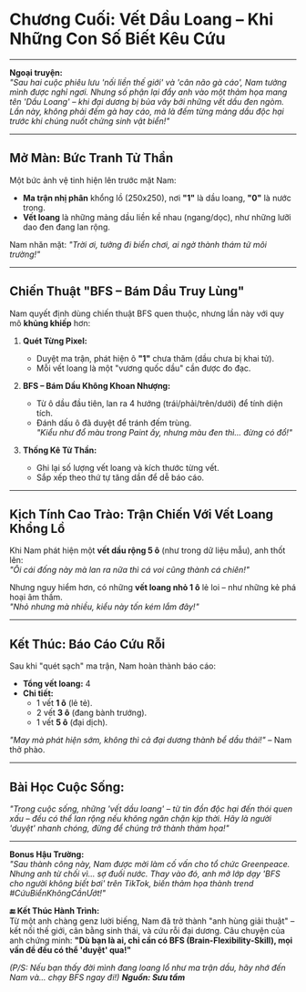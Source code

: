 # **Chương Cuối: Vết Dầu Loang – Khi Những Con Số Biết Kêu Cứu**  

---  

**Ngoại truyện:**  
*"Sau hai cuộc phiêu lưu 'nối liền thế giới' và 'cân não gà cáo', Nam tưởng mình được nghỉ ngơi. Nhưng số phận lại đẩy anh vào một thảm họa mang tên 'Dầu Loang' – khi đại dương bị bủa vây bởi những vết dầu đen ngòm. Lần này, không phải đếm gà hay cáo, mà là đếm từng mảng dầu độc hại trước khi chúng nuốt chửng sinh vật biển!"*  

---  

## **Mở Màn: Bức Tranh Tử Thần**  
Một bức ảnh vệ tinh hiện lên trước mặt Nam:  
- **Ma trận nhị phân** khổng lồ (250x250), nơi **"1"** là dầu loang, **"0"** là nước trong.  
- **Vết loang** là những mảng dầu liền kề nhau (ngang/dọc), như những lưỡi dao đen đang lan rộng.  

Nam nhăn mặt: *"Trời ơi, tưởng đi biển chơi, ai ngờ thành thám tử môi trường!"*  

---  

## **Chiến Thuật "BFS – Bám Dầu Truy Lùng"**  
Nam quyết định dùng chiến thuật BFS quen thuộc, nhưng lần này với quy mô **khủng khiếp** hơn:  

1. **Quét Từng Pixel:**  
   - Duyệt ma trận, phát hiện ô **"1"** chưa thăm (dầu chưa bị khai tử).  
   - Mỗi vết loang là một "vương quốc dầu" cần được đo đạc.  

2. **BFS – Bám Dầu Không Khoan Nhượng:**  
   - Từ ô dầu đầu tiên, lan ra 4 hướng (trái/phải/trên/dưới) để tính diện tích.  
   - Đánh dấu ô đã duyệt để tránh đếm trùng.  
   *"Kiểu như đổ màu trong Paint ấy, nhưng màu đen thì... đừng có đổ!"*  

3. **Thống Kê Tử Thần:**  
   - Ghi lại số lượng vết loang và kích thước từng vết.  
   - Sắp xếp theo thứ tự tăng dần để dễ báo cáo.  

---  

## **Kịch Tính Cao Trào: Trận Chiến Với Vết Loang Khổng Lồ**  
Khi Nam phát hiện một **vết dầu rộng 5 ô** (như trong dữ liệu mẫu), anh thốt lên:  
*"Ôi cái đống này mà lan ra nữa thì cá voi cũng thành cá chiên!"*  

Nhưng nguy hiểm hơn, có những **vết loang nhỏ 1 ô** lẻ loi – như những kẻ phá hoại âm thầm.  
*"Nhỏ nhưng mà nhiều, kiểu này tốn kém lắm đây!"*  

---  

## **Kết Thúc: Báo Cáo Cứu Rỗi**  
Sau khi "quét sạch" ma trận, Nam hoàn thành báo cáo:  
- **Tổng vết loang:** 4  
- **Chi tiết:**  
  - 1 vết **1 ô** (lẻ tẻ).  
  - 2 vết **3 ô** (đang bành trướng).  
  - 1 vết **5 ô** (đại dịch).  

*"May mà phát hiện sớm, không thì cả đại dương thành bể dầu thải!"* – Nam thở phào.  

---  

## **Bài Học Cuộc Sống:**  
*"Trong cuộc sống, những 'vết dầu loang' – từ tin đồn độc hại đến thói quen xấu – đều có thể lan rộng nếu không ngăn chặn kịp thời. Hãy là người 'duyệt' nhanh chóng, đừng để chúng trở thành thảm họa!"*  

---  

**Bonus Hậu Trường:**  
*"Sau thành công này, Nam được mời làm cố vấn cho tổ chức Greenpeace. Nhưng anh từ chối vì... sợ đuối nước. Thay vào đó, anh mở lớp dạy 'BFS cho người không biết bơi' trên TikTok, biến thảm họa thành trend #CứuBiểnKhôngCầnƯớt!"*  

**🔚 Kết Thúc Hành Trình:**  
Từ một anh chàng genz lười biếng, Nam đã trở thành "anh hùng giải thuật" – kết nối thế giới, cân bằng sinh thái, và cứu rỗi đại dương. Câu chuyện của anh chứng minh: **"Dù bạn là ai, chỉ cần có BFS (Brain-Flexibility-Skill), mọi vấn đề đều có thể 'duyệt' qua!"**  

*(P/S: Nếu bạn thấy đời mình đang loang lổ như ma trận dầu, hãy nhớ đến Nam và... chạy BFS ngay đi!)*
***Nguồn: Sưu tầm***